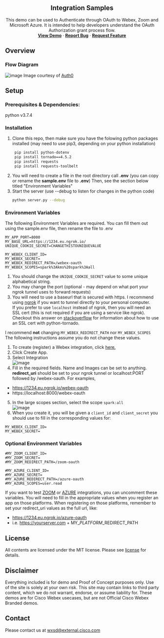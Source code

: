 <p align="center">
  <h2 align="center"> Integration Samples</h2>

  <p align="center">
    This demo can be used to Authenticate through OAuth to Webex, Zoom and Microsoft Azure.  It is intended to help developers understand the OAuth Authorization grant process flow.
    <br />
    <a href="https://integration-samples.wbx.ninja/"><strong>View Demo</strong></a>
    ·
    <a href="https://github.com/WXSD-Sales/integration-samples/issues"><strong>Report Bug</strong></a>
    ·
    <a href="https://github.com/WXSD-Sales/integration-samples/issues"><strong>Request Feature</strong></a>
  </p>
</p>

## Overview

### Flow Diagram

![image](https://user-images.githubusercontent.com/19175490/134587510-c5d7285a-abe5-4974-806c-c72846b4818f.png)
Image courtesy of [Auth0](https://auth0.com/docs/authorization/flows/authorization-code-flow)

<!-- GETTING STARTED -->

## Setup

### Prerequisites & Dependencies: 

python v3.7.4

### Installation

1. Clone this repo, then make sure you have the folowing python packages installed (may need to use pip3, depending on your python installation)
   ```sh
    pip install python-dotenv
    pip install tornado==4.5.2
    pip install requests
    pip install requests-toolbelt
   ```
2. You will need to create a file in the root directory call **.env** (you can copy or rename the **sample.env** file to **.env**)
   Then, see the section below titled "Environment Variables"
3. Start the server (use --debug to listen for changes in the python code)
   ```sh
   python server.py --debug
   ```
   
### Environment Variables

The following Environment Variables are required.  You can fill them out using the sample.env file, then rename the file to .env
```
MY_APP_PORT=8000
MY_BASE_URL=https://1234.eu.ngrok.io/
UNIQUE_COOKIE_SECRET=CHANGETHISTOUNIQUEVALUE

MY_WEBEX_CLIENT_ID=
MY_WEBEX_SECRET=
MY_WEBEX_REDIRECT_PATH=/webex-oauth
MY_WEBEX_SCOPES=spark%3Akms%20spark%3Aall
```
1. You should change the ```UNIQUE_COOKIE_SECRET``` value to some unique alphabetical string.
2. You may change the port (optional - may depend on what port your ngrok tunnel uses to forward requests)
3. You will need to use a baseurl that is secured with https.  I recommend using [ngrok](https://ngrok.com/) if you want to tunnel directly to your personal computer.<br/>
  If you prefer to use ```localhost``` instead of ngrok, then you will need an SSL cert (this is not required if you are using a service like ngrok).  Checkout this answer on [stackoverflow](https://stackoverflow.com/a/13472397) for information about how to use an SSL cert with python-tornado.

I recommend **not** changing ```MY_WEBEX_REDIRECT_PATH``` nor ```MY_WEBEX_SCOPES```
The following instructions assume you do not change these values.

1. To create (register) a Webex integration, click [here.](https://developer.webex.com/my-apps)
2. Click Create App.
3. Select Integration<br/>
  ![image](https://user-images.githubusercontent.com/19175490/134589420-260c6df1-c181-4ed0-b97c-b9f9093649aa.png)
4. Fill in the required fields. Name and Images can be set to anything.  
  **redirect_uri** should be set to your ngrok tunnel or localhost:PORT followed by /webex-oauth. For examples,
  * https://1234.eu.ngrok.io/webex-oauth
  * https://localhost:8000/webex-oauth
5. In the large scopes section, select the scope ```spark:all```<br/>
  ![image](https://user-images.githubusercontent.com/19175490/134589195-cce709f1-4d52-47d4-8583-3accfbd21aa5.png)
6. When you create it, you will be given a ```client_id``` and ```client_secret``` you should use to fill in the corresponding values for:
```
MY_WEBEX_CLIENT_ID=
MY_WEBEX_SECRET=
```

### Optional Environment Variables
```
#MY_ZOOM_CLIENT_ID=
#MY_ZOOM_SECRET=
#MY_ZOOM_REDIRECT_PATH=/zoom-oauth

#MY_AZURE_CLIENT_ID=
#MY_AZURE_SECRET=
#MY_AZURE_REDIRECT_PATH=/azure-oauth
#MY_AZURE_SCOPES=user.read
```
If you want to test [ZOOM](https://marketplace.zoom.us/develop/create) or [AZURE](https://portal.azure.com/#blade/Microsoft_AAD_IAM/ActiveDirectoryMenuBlade/RegisteredApps) integrations, you can uncomment these variables.  You will need to fill in the appropriate values when you register an app on those platforms.  When registering on those platforms, remember to set your redirect_uri values as the full url, like:
* https://1234.eu.ngrok.io/azure-oauth
* i.e. https://yourserver.com + MY_*PLATFORM*_REDIRECT_PATH

## License
All contents are licensed under the MIT license. Please see [license](LICENSE) for details.


## Disclaimer
<!-- Keep the following here -->  
 Everything included is for demo and Proof of Concept purposes only. Use of the site is solely at your own risk. This site may contain links to third party content, which we do not warrant, endorse, or assume liability for. These demos are for Cisco Webex usecases, but are not Official Cisco Webex Branded demos.

<!-- CONTACT -->

## Contact
Please contact us at wxsd@external.cisco.com

